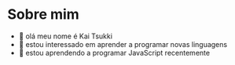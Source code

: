 # Sobre mim

- 👋 olá meu nome é Kai Tsukki
- 👀 estou interessado em aprender a programar novas linguagens
- 🌱 estou aprendendo a programar JavaScript recentemente

<!---
Kaisukki/Kaisukki is a ✨ special ✨ repository because its `README.md` (this file) appears on your GitHub profile.
You can click the Preview link to take a look at your changes.
--->
